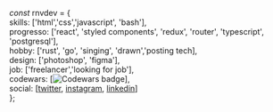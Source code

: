 *const* rnvdev = {<br>
skills: ['html','css','javascript', 'bash'],<br>
progresso: ['react', 'styled components', 'redux', 'router', 'typescript', 'postgresql'],<br>
hobby: ['rust', 'go', 'singing', 'drawn','posting tech],<br>
design: ['photoshop', 'figma'],<br>
job: ['freelancer','looking for job'],<br>
codewars: [![Codewars badge](https://www.codewars.com/users/rnvdev/badges/small)],<br>
social: [<a href="https://www.twitter.com/rnvdev">twitter</a>, <a href="https://www.instagram.com/rnvdev">instagram</a>, <a href="https://www.linkedin.com/in/rnvdev">linkedin</a>]<br>
};
